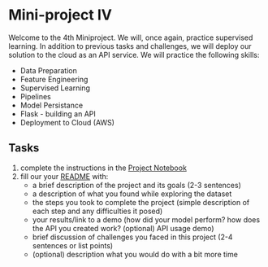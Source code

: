 # Mini-project IV

Welcome to the 4th Miniproject. We will, once again, practice supervised learning. In addition to previous tasks and challenges, we will deploy our solution to the cloud as an API service. We will practice the following skills:

- Data Preparation
- Feature Engineering
- Supervised Learning
- Pipelines
- Model Persistance
- Flask - building an API
- Deployment to Cloud (AWS)

## Tasks
1. complete the instructions in the [Project Notebook](mini-project-IV.ipynb)
2. fill our your [README](README.md) with:
    - a brief description of the project and its goals (2-3 sentences)
    - a description of what you found while exploring the dataset
    - the steps you took to complete the project (simple description of each step and any difficulties it posed)
    - your results/link to a demo (how did your model perform? how does the API you created work? (optional) API usage demo)
    - brief discussion of challenges you faced in this project (2-4 sentences or list points)
    - (optional) description what you would do with a bit more time


